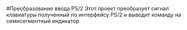 #Преобразование ввода PS/2
Этот проект преобразует сигнал клавиатуры полученный по интерфейсу PS/2 и выводит команду на семисегментный индикатор
